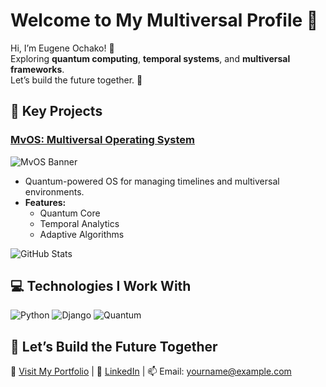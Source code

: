 # Welcome to My Multiversal Profile 🌌  
Hi, I’m Eugene Ochako! 👋  
Exploring **quantum computing**, **temporal systems**, and **multiversal frameworks**.  
Let’s build the future together. 🚀  

## 🚀 Key Projects
### [MvOS: Multiversal Operating System](https://github.com/your-repo/mvos)  
![MvOS Banner](path/to/banner-image.gif)
- Quantum-powered OS for managing timelines and multiversal environments.
- **Features:**
  - Quantum Core
  - Temporal Analytics
  - Adaptive Algorithms  

![GitHub Stats](https://github-readme-stats.vercel.app/api?username=yourusername&show_icons=true&theme=radical)

## 💻 Technologies I Work With  
![Python](https://img.shields.io/badge/Python-3.9-blue?logo=python&logoColor=white)
![Django](https://img.shields.io/badge/Django-3.2-green?logo=django)
![Quantum](https://img.shields.io/badge/Quantum-IBM%20Qiskit-blue?logo=ibm)

## 🌟 Let’s Build the Future Together  
🔗 [Visit My Portfolio](https://yourportfolio.com) | 💼 [LinkedIn](https://linkedin.com/in/yourprofile) | 📫 Email: yourname@example.com  


<!---
TuringTechXE/TuringTechXE is a ✨ special ✨ repository because its `README.md` (this file) appears on your GitHub profile.
You can click the Preview link to take a look at your changes.
--->
